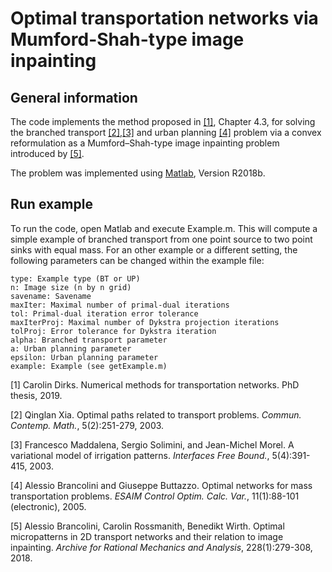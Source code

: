 # Optimal transportation networks via Mumford-Shah-type image inpainting 

## General information 

The code implements the method proposed in [[1]](), Chapter 4.3, for solving the branched transport [[2]](http://www.uvm.edu/pdodds/research/papers/others/2003/xia2003a.pdf),[[3]](https://pdfs.semanticscholar.org/d766/7ac83e8dd7c8ce452fe63775a3ddd705efd9.pdf) and urban planning [[4]](http://www.numdam.org/article/COCV_2005__11_1_88_0.pdf) problem via a convex reformulation as a Mumford–Shah-type image inpainting problem introduced by [[5]](https://arxiv.org/abs/1601.07402).

The problem was implemented using [Matlab](https://www.mathworks.com/products/matlab.html), Version R2018b. 


## Run example 

To run the code, open Matlab and execute Example.m. This will compute a simple example of branched transport from one point source to two point sinks with equal mass. For an other example or a different setting, the following parameters can be changed within the example file:

	type: Example type (BT or UP)
	n: Image size (n by n grid) 
	savename: Savename 
	maxIter: Maximal number of primal-dual iterations
	tol: Primal-dual iteration error tolerance 
	maxIterProj: Maximal number of Dykstra projection iterations 
	tolProj: Error tolerance for Dykstra iteration 
	alpha: Branched transport parameter 
	a: Urban planning parameter
	epsilon: Urban planning parameter 
	example: Example (see getExample.m)


[1] Carolin Dirks. Numerical methods for transportation networks. PhD thesis, 2019.

[2] Qinglan Xia. Optimal paths related to transport problems. *Commun. Contemp. Math.*, 5(2):251-279, 2003. 

[3] Francesco Maddalena, Sergio Solimini, and Jean-Michel Morel. A variational model of irrigation patterns. *Interfaces Free Bound.*, 5(4):391-415, 2003.

[4] Alessio Brancolini and Giuseppe Buttazzo. Optimal networks for mass transportation problems. *ESAIM Control Optim. Calc. Var.*, 11(1):88-101 (electronic), 2005.

[5] Alessio Brancolini, Carolin Rossmanith, Benedikt Wirth. Optimal micropatterns in 2D transport networks and their relation to image inpainting. *Archive for Rational Mechanics and Analysis*, 228(1):279-308, 2018.

